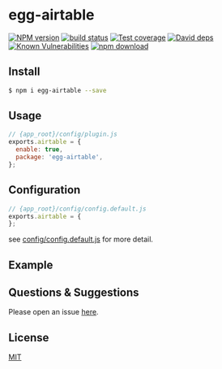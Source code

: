 # egg-airtable

[![NPM version][npm-image]][npm-url]
[![build status][travis-image]][travis-url]
[![Test coverage][codecov-image]][codecov-url]
[![David deps][david-image]][david-url]
[![Known Vulnerabilities][snyk-image]][snyk-url]
[![npm download][download-image]][download-url]

[npm-image]: https://img.shields.io/npm/v/egg-airtable.svg?style=flat-square
[npm-url]: https://npmjs.org/package/egg-airtable
[travis-image]: https://img.shields.io/travis/eggjs/egg-airtable.svg?style=flat-square
[travis-url]: https://travis-ci.org/eggjs/egg-airtable
[codecov-image]: https://img.shields.io/codecov/c/github/eggjs/egg-airtable.svg?style=flat-square
[codecov-url]: https://codecov.io/github/eggjs/egg-airtable?branch=master
[david-image]: https://img.shields.io/david/eggjs/egg-airtable.svg?style=flat-square
[david-url]: https://david-dm.org/eggjs/egg-airtable
[snyk-image]: https://snyk.io/test/npm/egg-airtable/badge.svg?style=flat-square
[snyk-url]: https://snyk.io/test/npm/egg-airtable
[download-image]: https://img.shields.io/npm/dm/egg-airtable.svg?style=flat-square
[download-url]: https://npmjs.org/package/egg-airtable

<!--
Description here.
-->

## Install

```bash
$ npm i egg-airtable --save
```

## Usage

```js
// {app_root}/config/plugin.js
exports.airtable = {
  enable: true,
  package: 'egg-airtable',
};
```

## Configuration

```js
// {app_root}/config/config.default.js
exports.airtable = {
};
```

see [config/config.default.js](config/config.default.js) for more detail.

## Example

<!-- example here -->

## Questions & Suggestions

Please open an issue [here](https://github.com/eggjs/egg/issues).

## License

[MIT](LICENSE)
